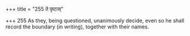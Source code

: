 +++
title = "255 ते पृष्टास्"

+++
255	As they, being questioned, unanimously decide, even so he shall record the boundary (in writing), together with their names.